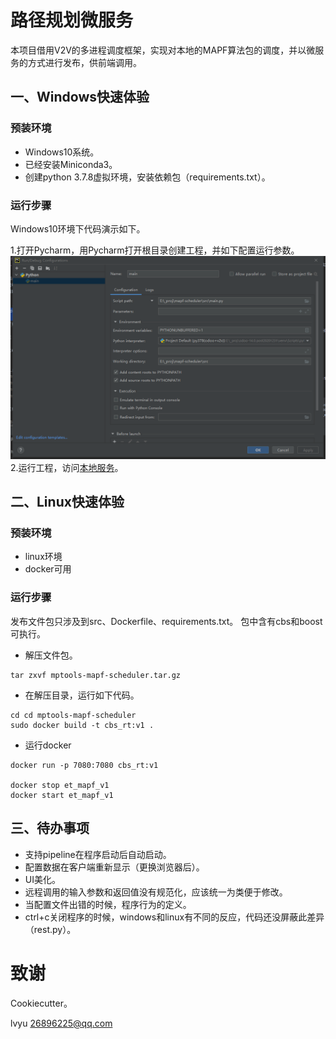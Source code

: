 **路径规划微服务**
=====================
本项目借用V2V的多进程调度框架，实现对本地的MAPF算法包的调度，并以微服务的方式进行发布，供前端调用。

一、Windows快速体验
--------
### 预装环境
- Windows10系统。
- 已经安装Miniconda3。
- 创建python 3.7.8虚拟环境，安装依赖包（requirements.txt）。

### 运行步骤
Windows10环境下代码演示如下。

1.打开Pycharm，用Pycharm打开根目录创建工程，并如下配置运行参数。
![img.png](docs\images\envi.png)
2.运行工程，访问[本地服务](http://127.0.0.1:7080/docs)。

二、Linux快速体验
--------
### 预装环境
- linux环境
- docker可用

### 运行步骤
发布文件包只涉及到src、Dockerfile、requirements.txt。
包中含有cbs和boost可执行。
- 解压文件包。
```buildoutcfg
tar zxvf mptools-mapf-scheduler.tar.gz
```
- 在解压目录，运行如下代码。
```buildoutcfg
cd cd mptools-mapf-scheduler
sudo docker build -t cbs_rt:v1 .
```
- 运行docker
```buildoutcfg
docker run -p 7080:7080 cbs_rt:v1 

docker stop et_mapf_v1
docker start et_mapf_v1
```


三、待办事项
--------
- 支持pipeline在程序启动后自动启动。
- 配置数据在客户端重新显示（更换浏览器后）。
- UI美化。 
- 远程调用的输入参数和返回值没有规范化，应该统一为类便于修改。
- 当配置文件出错的时候，程序行为的定义。
- ctrl+c关闭程序的时候，windows和linux有不同的反应，代码还没屏蔽此差异（rest.py）。

致谢
=====================
Cookiecutter。

lvyu
26896225@qq.com

